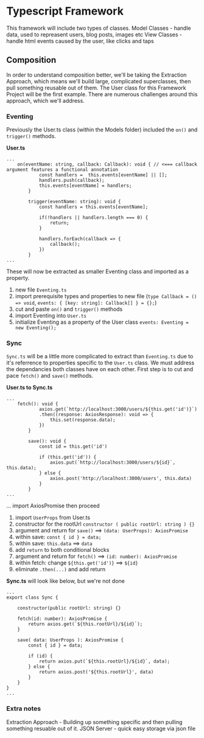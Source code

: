 # Typescript Framework
This framework will include two types of classes.
Model Classes - handle data, used to repreasent users, blog posts, images etc
View Classes - handle html events caused by the user, like clicks and taps

## Composition
In order to understand composition better, we'll be taking the Extraction Approach, which means we'll build large, complicated superclasses, then pull something reusable out of them. The User class for this Framework Project will be the first example. There are numerous challenges around this approach, which we'll address. 

### Eventing
Previously the User.ts class (within the Models folder) included the `on()` and `trigger()` methods.

**User.ts**
```
...
    on(eventName: string, callback: Callback): void { // <=== callback argument features a functional annotation
            const handlers =  this.events[eventName] || [];
            handlers.push(callback);
            this.events[eventName] = handlers;
        }

        trigger(eventName: string): void {
            const handlers = this.events[eventName];

            if(!handlers || handlers.length === 0) {
                return;
            }

            handlers.forEach(callback => {
                callback();
            })
        }
...
```
These will now be extracted as smaller Eventing class and imported as a property.
1. new file `Eventing.ts`
2. import prerequisite types and properties to new file (`type Callback = () => void`, `events: { [key: string]: Callback[] } = {};`) 
3. cut and paste `on()` and `trigger()` methods
4. import Eventing into `User.ts`
5. initialize Eventing as a property of the User class `events: Eventing = new Eventing();`

### Sync
`Sync.ts` will be a little more complicated to extract than `Eventing.ts` due to it's referrence to properties specific to the `User.ts` class. We must address the dependancies both classes have on each other. First step is to cut and pace `fetch()` and `save()` methods.

**User.ts to Sync.ts**
```
...
    fetch(): void {
            axios.get(`http://localhost:3000/users/${this.get('id')}`)
            .then((response: AxiosResponse): void => {
                this.set(response.data);
            })
        }

        save(): void {
            const id = this.get('id')

            if (this.get('id')) {
                axios.put(`http://localhost:3000/users/${id}`, this.data);
            } else {
                axios.post('http://localhost:3000/users', this.data)
            }
        }
...
```

... import AxiosPromise then proceed
1. import `UserProps` from User.ts
2. constructor for the rootUrl `constructor ( public rootUrl: string ) {}` 
3. argument and return for `save()` ==> `(data: UserProps): AxiosPromise`
4. within save: `const { id } = data;`
5. within save: `this.data` ==> `data`
6. add `return` to both conditional blocks
7. argument and return  for `fetch()` ==> `(id: number): AxiosPromise`
8. within fetch: change `${this.get('id')}` ==> `${id}`
9. eliminate `.then(...)` and add return

**Sync.ts** will look like below, but we're not done
```
... 
export class Sync {

    constructor(public rootUrl: string) {} 

    fetch(id: number): AxiosPromise {
        return axios.get(`${this.rootUrl}/${id}`);
    }

    save( data: UserProps ): AxiosPromise {
        const { id } = data;

        if (id) {
            return axios.put(`${this.rootUrl}/${id}`, data);
        } else {
            return axios.post('${this.rootUrl}', data)
        }
    }
}
...
```






### Extra notes
Extraction Approach - Building up something specific and then pulling something resuable out of it. 
JSON Server - quick easy storage via json file